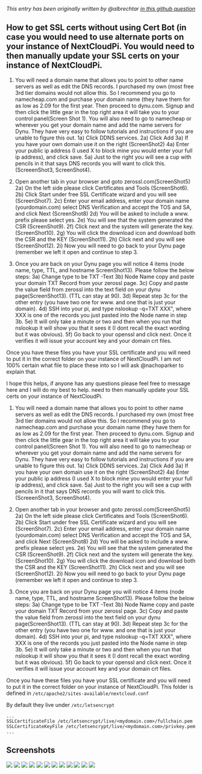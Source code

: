 _This entry has been originally written by @albrechtar [in this github question](https://github.com/nextcloud/nextcloudpi/issues/186#issuecomment-328333387)_

## How to get SSL certs without using Cert Bot (in case you would need to use alternate ports on your instance of NextCloudPi. You would need to then manually update your SSL certs on your instance of NextCloudPi.

1.  You will need a domain name that allows you to point to other name servers as well as edit the DNS records.  I purchased my own (most free 3rd tier domains would not allow this.  So I recommend you go to namecheap.com and purchase your domain name (they have them for as low as 2.09 for the first year. Then proceed to dynu.com.  Signup and then click the little gear in the top right area it will take you to your control panel(Screen Shot 1).  You will also need to go to namecheap or wherever you get your domain name and add the name servers for Dynu.  They have very easy to follow tutorials and instructions if you are unable to figure this out.
     1a)  Click DDNS services.
     2a)  Click Add
     3a) If you have your own domain use it on the right (ScreenShot2)
     4a)  Enter your public ip address (I used X to block mine you would enter your full ip address), and click save.
     5a)  Just to the right you will see a cup with pencils in it that says DNS records you will want to click this. (ScreeenShot3, ScreenShot4).

2.  Open another tab in your browser and goto zerossl.com(ScreenShot5)
     2a)  On the left side please click Certificates and Tools (ScreenShot6).
     2b)  Click Start under free SSL Certificate wizard and you will see (ScreenShot7).
     2c)  Enter your email address, enter your domain name (yourdomain.com) select DNS Verification and accept the TOS and SA, and click Next (ScreenShot8)
     2d)  You will be asked to include a www. prefix please select yes.
     2e)  You will see that the system generated the CSR (ScreenShot9).
     2f)  Click next and the system will generate the key.(ScreenShot10).
     2g)  You will click the download icon and download both the CSR and the KEY (ScreenShot11).
     2h)  Click next and you will see (ScreenShot12).
     2i)  Now you will need to go back to your Dynu page (remember we left it open and continue to step 3.

3.  Once you are back on your Dynu page you will notice 4 items (node name, type, TTL, and hostname ScreenShot13).  Please follow the below steps:
     3a)  Change type to be TXT -Text
     3b)  Node Name copy and paste your domain TXT Record from your zerossl page.
     3c) Copy and paste the value field from zerossl into the text field on your dynu page(ScreenShot13). (TTL can stay at 90).
     3d)  Repeat step 3c for the other entry (you have two one for www. and one that is just your domain).
    4d) SSH into your pi, and type nslookup -q=TXT XXX", where XXX is one of the records you just pasted into the Node name in step 3b.
     5e) It will only take a minute or two and then when you run that nslookup it will show you that it sees it (I dont recall the exact wording but it was obvious).
     5f) Go back to your openssl and click next. Once it verifies it will issue your account key and your domain crt files.

Once you have these files you have your SSL certificate and you will need to put it in the correct folder on your instance of NextCloudPi.  I am not 100% certain what file to place these into so I will ask @nachoparker to explain that.

I hope this helps, if anyone has any questions please feel free to message here and I will do my best to help. need to then manually update your SSL certs on your instance of NextCloudPi.

1.  You will need a domain name that allows you to point to other name servers as well as edit the DNS records.  I purchased my own (most free 3rd tier domains would not allow this.  So I recommend you go to namecheap.com and purchase your domain name (they have them for as low as 2.09 for the first year. Then proceed to dynu.com.  Signup and then click the little gear in the top right area it will take you to your control panel(Screen Shot 1).  You will also need to go to namecheap or wherever you get your domain name and add the name servers for Dynu.  They have very easy to follow tutorials and instructions if you are unable to figure this out.
     1a)  Click DDNS services.
     2a)  Click Add
     3a) If you have your own domain use it on the right (ScreenShot2)
     4a)  Enter your public ip address (I used X to block mine you would enter your full ip address), and click save.
     5a)  Just to the right you will see a cup with pencils in it that says DNS records you will want to click this. (ScreeenShot3, ScreenShot4).

2.  Open another tab in your browser and goto zerossl.com(ScreenShot5)
     2a)  On the left side please click Certificates and Tools (ScreenShot6).
     2b)  Click Start under free SSL Certificate wizard and you will see (ScreenShot7).
     2c)  Enter your email address, enter your domain name (yourdomain.com) select DNS Verification and accept the TOS and SA, and click Next (ScreenShot8)
     2d)  You will be asked to include a www. prefix please select yes.
     2e)  You will see that the system generated the CSR (ScreenShot9).
     2f)  Click next and the system will generate the key.(ScreenShot10).
     2g)  You will click the download icon and download both the CSR and the KEY (ScreenShot11).
     2h)  Click next and you will see (ScreenShot12).
     2i)  Now you will need to go back to your Dynu page (remember we left it open and continue to step 3.

3.  Once you are back on your Dynu page you will notice 4 items (node name, type, TTL, and hostname ScreenShot13).  Please follow the below steps:
     3a)  Change type to be TXT -Text
     3b)  Node Name copy and paste your domain TXT Record from your zerossl page.
     3c) Copy and paste the value field from zerossl into the text field on your dynu page(ScreenShot13). (TTL can stay at 90).
     3d)  Repeat step 3c for the other entry (you have two one for www. and one that is just your domain).
    4d) SSH into your pi, and type nslookup -q=TXT XXX", where XXX is one of the records you just pasted into the Node name in step 3b.
     5e) It will only take a minute or two and then when you run that nslookup it will show you that it sees it (I dont recall the exact wording but it was obvious).
     5f) Go back to your openssl and click next. Once it verifies it will issue your account key and your domain crt files.

Once you have these files you have your SSL certificate and you will need to put it in the correct folder on your instance of NextCloudPi. This folder is defined in `/etc/apache2/sites-available/nextcloud.conf`

By default they live under `/etc/letsencrypt`

```
...
SSLCertificateFile /etc/letsencrypt/live/<mydomain.com>/fullchain.pem                                         
SSLCertificateKeyFile /etc/letsencrypt/live/<mydomain.com>/privkey.pem
...
```

## Screenshots
![](https://user-images.githubusercontent.com/19283265/30248880-0bae800a-965a-11e7-8843-fec87e1401a8.png)
![](https://user-images.githubusercontent.com/19283265/30248881-0f6e18ae-965a-11e7-8eda-dcc740c99af3.png)
![](https://user-images.githubusercontent.com/19283265/30248882-0fab0124-965a-11e7-9113-884532167867.png)
![](https://user-images.githubusercontent.com/19283265/30248883-0fb3716a-965a-11e7-858f-4a6c53c261f4.png)
![](https://user-images.githubusercontent.com/19283265/30248885-0fb899a6-965a-11e7-927f-1a52b0930bbd.png)
![](https://user-images.githubusercontent.com/19283265/30248884-0fb8388a-965a-11e7-9764-c7c19ed00d68.png)
![](https://user-images.githubusercontent.com/19283265/30248886-0fb8cb56-965a-11e7-86df-96cd61bb4abd.png)
![](https://user-images.githubusercontent.com/19283265/30248887-0fb98d70-965a-11e7-8753-aa788fd78541.png)
![](https://user-images.githubusercontent.com/19283265/30248888-0fe3dd64-965a-11e7-8999-87b663137fac.png)
![](https://user-images.githubusercontent.com/19283265/30248889-0fe47e72-965a-11e7-933d-e025148611c2.png)
![](https://user-images.githubusercontent.com/19283265/30248890-0fea86a0-965a-11e7-9083-39914a54d327.png)
![](https://user-images.githubusercontent.com/19283265/30248891-0feabc42-965a-11e7-9277-3fff58786c10.png)